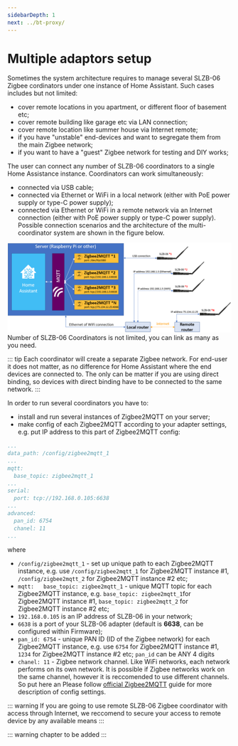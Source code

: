```yaml
---
sidebarDepth: 1
next: ../bt-proxy/
---
```


# Multiple adaptors setup
Sometimes the system architecture requires to manage several SLZB-06 Zigbee cordinators under one instance of Home Assistant. Such cases includes but not limited:
- cover remote locations in you apartment, or different floor of basement etc;
- cover remote building like garage etc via LAN connection;
- cover remote location like summer house via Internet remote;
- if you have "unstable" end-devices and want to segregate them from the main Zigbee network;
- if you want to have a "guest" Zigbee network for testing and DIY works;

The user can connect any number of SLZB-06 coordinators to a single Home Assistance instance. 
Coordinators can work simultaneously:
- connected via USB cable;
- connected via Ethernet or WiFi in a local network (either with PoE power supply or type-C power supply);
- connected via Ethernet or WiFi in a remote network via an Internet connection (either with PoE power supply or type-C power supply).  
Possible connection scenarios and the architecture of the multi-coordinator system are shown in the figure below.  

<img src="../../images/multi-coordinator/systemarchitecture.png" title="SLZB-06 - multiple Zigbee coordinators in one Home Assistant and Zigbee2MQTT" class="float-left" />  
Number of SLZB-06 Coordinators is not limited, you can link as many as you need.  

:::  tip
Each coordinator will create a separate Zigbee network. For end-user it does not matter, as no difference for Home Assistant where the end devices are connected to. The only can be matter if you are using direct binding, so devices with direct binding have to be connected to the same network.
:::

In order to run several coordinators you have to:
- install and run several instances of Zigbee2MQTT on your server;
- make config of each Zigbee2MQTT according to your adapter settings, e.g. put IP address to this part of Zigbee2MQTT config:
```yaml
...
data_path: /config/zigbee2mqtt_1
...
mqtt:
  base_topic: zigbee2mqtt_1
...
serial:
  port: tcp://192.168.0.105:6638
...
advanced:
  pan_id: 6754
  chanel: 11
...
```
where 
- `/config/zigbee2mqtt_1` - set up unique path to each Zigbee2MQTT instance, e.g. use `/config/zigbee2mqtt_1` for Zigbee2MQTT instance #1, `/config/zigbee2mqtt_2` for Zigbee2MQTT instance #2 etc;
- `mqtt:   base_topic: zigbee2mqtt_1` - unique MQTT topic for each Zigbee2MQTT instance, e.g. `base_topic: zigbee2mqtt_1`for Zigbee2MQTT instance #1, `base_topic: zigbee2mqtt_2` for Zigbee2MQTT instance #2 etc;
- `192.168.0.105` is an IP address of SLZB-06 in your network;
- `6638` is a port of your SLZB-06 adapter (default is **6638**, can be configured within Firmware);
- `pan_id: 6754` - unique PAN ID (ID of the Zigbee network) for each Zigbee2MQTT instance, e.g. use `6754` for Zigbee2MQTT instance #1, `1234` for Zigbee2MQTT instance #2 etc; `pan_id` can be ANY 4 digits
- `chanel: 11` - Zigbee network channel. Like WiFi networks, each network performs on its own network. It is possible if Zigbee networks work on the same channel, however it is reccomended to use different channels. So put here an
Please follow [official Zigbee2MQTT](https://www.zigbee2mqtt.io/guide/configuration/zigbee-network.html#network-config) guide for more description of config settings.

:::  warning
If you are going to use remote SLZB-06 Zigbee coordinator with access through Internet, we reccomend to secure your access to remote device by any available means
:::

:::  warning
chapter to be added
:::